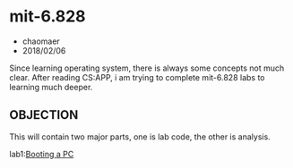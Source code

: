 # mit-6.828

* chaomaer
* 2018/02/06

Since learning operating system, there is always some concepts not much clear. After reading CS:APP, i am trying to complete mit-6.828 labs to learning much deeper.

## OBJECTION

This will contain two major parts, one is lab code, the other is analysis.

lab1:[Booting a PC]()
